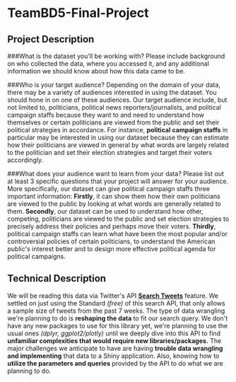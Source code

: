 # TeamBD5-Final-Project

## Project Description




###What is the dataset you'll be working with?  Please include background on who collected the data, where you accessed it, and any additional information we should know about how this data came to be.


###Who is your target audience?  Depending on the domain of your data, there may be a variety of audiences interested in using the dataset.  You should hone in on one of these audiences.
Our target audience include, but not limited to, politicians, political news reporters/journalists, and political campaign staffs because they want to and need to understand how themselves or certain politicians are viewed from the public and set their political strategies in accordance. 
For instance, **political campaign staffs** in particular may be interested in using our dataset because they can estimate how their politicians are viewed in general by what words are largely related to the politician and set their election strategies and target their voters accordingly. 

###What does your audience want to learn from your data?  Please list out at least 3 specific questions that your project will answer for your audience.
More specifically, our dataset can give political campaign staffs three important information:
  **Firstly**, it can show them how their own politicians are viewed to the public by looking at what words are generally related to them.
  **Secondly**, our dataset can be used to understand how other, competing, politicians are viewed to the public and set election strategies to precisely address their policies and perhaps move their voters.
  **Thirdly**, political campaign staffs can learn what have been the most popular and/or controversial policies of certain politicians, to understand the American public's interest better and to design more effective political agenda for political campaigns.




## Technical Description
We will be reading this data via Twitter's API
**[Search Tweets](https://developer.twitter.com/en/docs/tweets/search/overview)**
feature. We settled on just using the Standard _(free)_ of this search
API, that only allows a sample size of tweets from the past 7 weeks.
The type of data wrangling we're planning to do is **reshaping the data** to fit our search query.
We don't have any new packages to use for this library yet, we're planning to use the usual ones _(dplyr, ggplot2/plotly)_ until we deeply dive into this API to find **unfamiliar complexities that would require new libraries/packages.** The major challenges we anticipate to have are having **trouble data wrangling and implementing** that data to a Shiny application. Also, knowing how to **utilize the parameters and queries** provided by the API to do what we are planning to do.
